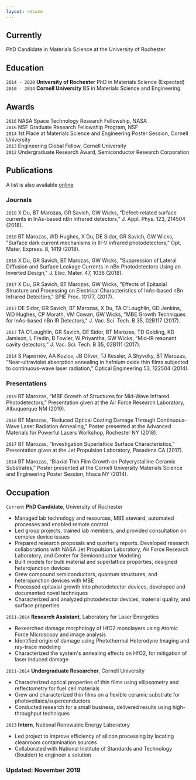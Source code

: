 ```yaml
---
layout: resume
---
```

## Currently

PhD Candidate in Materials Science at the University of Rochester

## Education

`2014 - 2020`
__University of Rochester__
PhD in Materials Science (Expected) <br>
`2010 - 2014`
__Cornell University__
BS in Materials Science and Engineering 

## Awards

`2016` NASA Space Technology Research Fellowship, NASA <br>
`2016` NSF Graduate Research Fellowship Program, NSF <br>
`2014` 1st Place at Materials Science and Engineering Poster Session, Cornell University <br>
`2013` Engineering Global Fellow, Cornell University <br>
`2012` Undergraduate Research Award, Semiconductor Research Corporation <br>

## Publications
A list is also available [online](https://scholar.google.co.uk/citations?user=XaOFLHIAAAAJ)

### Journals

`2018`
X Du, BT Marozas, GR Savich, GW Wicks, “Defect-related surface currents in InAs-based nBn infrared detectors,” J. Appl. Phys. 123, 214504 (2018).

`2018`
BT Marozas, WD Hughes, X Du, DE Sidor, GR Savich, GW Wicks, "Surface dark current mechanisms in III-V infrared photodetectors," Opt. Mater. Express. 8, 1419 (2018).

`2018`
X Du, GR Savich, BT Marozas, GW Wicks, "Suppression of Lateral Diffusion and Surface Leakage Currents in nBn Photodetectors Using an Inverted Design," J. Elec. Mater. 47, 1038 (2018).

`2017`
X Du, GR Savich, BT Marozas, GW Wicks, "Effects of Epitaxial Structure and Processing on Electrical Characteristics of InAs-based nBn Infrared Detectors," SPIE Proc. 10177, (2017).

`2017`
DE Sidor, GR Savich, BT Marozas, X Du, TA O'Loughlin, GD Jenkins, WD Hughes, CP Morath, VM Cowan, GW Wicks, "MBE Growth Techniques for InAs-based nBn IR Detectors," J. Vac. Sci. Tech. B 35, 02B117 (2017).

`2017`
TA O’Loughlin, GR Savich, DE Sidor, BT Marozas, TD Golding, KD Jamison, L Fredin, B Fowler, W Priyantha, GW Wicks, “Mid-IR resonant cavity detectors,” J. Vac. Sci. Tech. B 35, 02B111 (2017).

`2014`
S Papernov, AA Kozlov, JB Oliver, TJ Kessler, A Shyvdky, BT Marozas, “Near-ultraviolet absorption annealing in hafnium oxide thin films subjected to continuous-wave laser radiation,” Optical Engineering 53, 122504 (2014).

### Presentations

`2019`
BT Marozas, “MBE Growth of Structures for Mid-Wave Infrared Photodetectors,” Presentation given at the Air Force Research Laboratory, Albuquerque NM (2019).

`2018`
BT Marozas, “Reduced Optical Coating Damage Through Continuous-Wave Laser Radiation Annealing,” Poster presented at the Advanced Materials for Powerful Lasers Workshop, Rochester NY (2018).

`2017`
BT Marozas, “Investigation Superlattice Surface Characteristics,” Presentation given at the Jet Propulsion Laboratory, Pasadena CA (2017).

`2014`
BT Marozas, “Biaxial Thin Film Growth on Polycrystalline Ceramic Substrates,” Poster presented at the    Cornell University Materials Science and Engineering Poster Session, Ithaca NY (2014).

## Occupation

`Current`
__PhD Candidate__, University of Rochester 
-	Managed lab technology and resources, MBE steward, automated processes and enabled remote control
-	Led group projects, trained lab members, and provided consultation on complex device issues
-	Prepared research proposals and quarterly reports. Developed research collaborations with NASA Jet Propulsion Laboratory, Air Force Research Laboratory, and Center for Semiconductor Modeling
-	Built models for bulk material and superlattice properties, designed heterojunction devices
-	Grew compound semiconductors, quantum structures, and heterojunction devices with MBE
-	Processed epitaxial growth into photodetector devices, developed and documented novel techniques
-	Characterized and analyzed photodetector devices, material quality, and surface properties


`2011-2014`
__Research Assistant__, Laboratory for Laser Energetics
-	Researched damage morphology of HfO2 monolayers using Atomic Force Microscopy and image analysis
-	Identified origin of damage using Photothermal Heterodyne Imaging and ray-trace modeling
-	Characterized the system's annealing effects on HfO2, for mitigation of laser induced damage


`2011-2014`
__Undergraduate Researcher__, Cornell University
-	Characterized optical properties of thin films using ellipsometry and reflectometry for fuel cell materials
-	Grew and characterized thin films on a flexible ceramic substrate for photovoltaics/superconductors
-	Conducted research for a small business, delivered results using high-throughput techniques


`2013`
__Intern__, National Renewable Energy Laboratory
-	Led project to improve efficiency of silicon processing by locating cleanroom contamination sources
-	Collaborated with National Institute of Standards and Technology (Boulder) to engineer a solution



### Updated: November 2019
